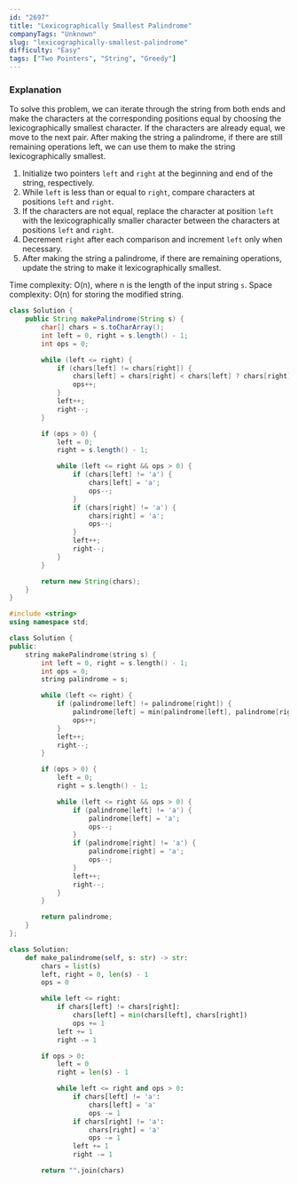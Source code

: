 ```yaml
---
id: "2697"
title: "Lexicographically Smallest Palindrome"
companyTags: "Unknown"
slug: "lexicographically-smallest-palindrome"
difficulty: "Easy"
tags: ["Two Pointers", "String", "Greedy"]
---
```


### Explanation
To solve this problem, we can iterate through the string from both ends and make the characters at the corresponding positions equal by choosing the lexicographically smallest character. If the characters are already equal, we move to the next pair. After making the string a palindrome, if there are still remaining operations left, we can use them to make the string lexicographically smallest.

1. Initialize two pointers `left` and `right` at the beginning and end of the string, respectively.
2. While `left` is less than or equal to `right`, compare characters at positions `left` and `right`.
3. If the characters are not equal, replace the character at position `left` with the lexicographically smaller character between the characters at positions `left` and `right`.
4. Decrement `right` after each comparison and increment `left` only when necessary.
5. After making the string a palindrome, if there are remaining operations, update the string to make it lexicographically smallest.

Time complexity: O(n), where n is the length of the input string `s`.
Space complexity: O(n) for storing the modified string.
```java
class Solution {
    public String makePalindrome(String s) {
        char[] chars = s.toCharArray();
        int left = 0, right = s.length() - 1;
        int ops = 0;

        while (left <= right) {
            if (chars[left] != chars[right]) {
                chars[left] = chars[right] < chars[left] ? chars[right] : chars[left];
                ops++;
            }
            left++;
            right--;
        }

        if (ops > 0) {
            left = 0;
            right = s.length() - 1;

            while (left <= right && ops > 0) {
                if (chars[left] != 'a') {
                    chars[left] = 'a';
                    ops--;
                }
                if (chars[right] != 'a') {
                    chars[right] = 'a';
                    ops--;
                }
                left++;
                right--;
            }
        }

        return new String(chars);
    }
}
```

```cpp
#include <string>
using namespace std;

class Solution {
public:
    string makePalindrome(string s) {
        int left = 0, right = s.length() - 1;
        int ops = 0;
        string palindrome = s;

        while (left <= right) {
            if (palindrome[left] != palindrome[right]) {
                palindrome[left] = min(palindrome[left], palindrome[right]);
                ops++;
            }
            left++;
            right--;
        }

        if (ops > 0) {
            left = 0;
            right = s.length() - 1;

            while (left <= right && ops > 0) {
                if (palindrome[left] != 'a') {
                    palindrome[left] = 'a';
                    ops--;
                }
                if (palindrome[right] != 'a') {
                    palindrome[right] = 'a';
                    ops--;
                }
                left++;
                right--;
            }
        }

        return palindrome;
    }
};
```

```python
class Solution:
    def make_palindrome(self, s: str) -> str:
        chars = list(s)
        left, right = 0, len(s) - 1
        ops = 0

        while left <= right:
            if chars[left] != chars[right]:
                chars[left] = min(chars[left], chars[right])
                ops += 1
            left += 1
            right -= 1

        if ops > 0:
            left = 0
            right = len(s) - 1

            while left <= right and ops > 0:
                if chars[left] != 'a':
                    chars[left] = 'a'
                    ops -= 1
                if chars[right] != 'a':
                    chars[right] = 'a'
                    ops -= 1
                left += 1
                right -= 1

        return "".join(chars)
```